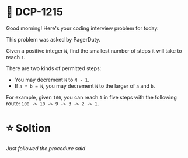 # **📌 DCP-1215** 

Good morning! Here's your coding interview problem for today.

This problem was asked by PagerDuty.

Given a positive integer `N`, find the smallest number of steps it will take to reach `1`.

There are two kinds of permitted steps:
 - You may decrement `N` to `N - 1`.
 - If `a * b = N`, you may decrement `N` to the larger of `a` and `b`.

For example, given `100`, you can reach `1` in five steps with the following route: `100 -> 10 -> 9 -> 3 -> 2 -> 1`.

# **⭐ Soltion**

*Just followed the procedure said* 

